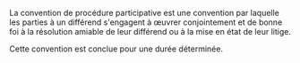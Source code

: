 La convention de procédure participative est une convention par laquelle les parties à un différend s'engagent à œuvrer conjointement et de bonne foi à la résolution amiable de leur différend ou à la mise en état de leur litige.


Cette convention est conclue pour une durée déterminée.


